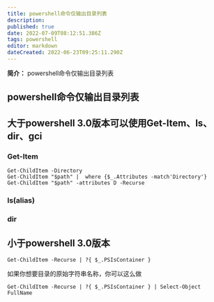 ```yaml
---
title: powershell命令仅输出目录列表
description: 
published: true
date: 2022-07-09T08:12:51.386Z
tags: powershell
editor: markdown
dateCreated: 2022-06-23T09:25:11.290Z
---
```


**简介：** powershell命令仅输出目录列表

## powershell命令仅输出目录列表

## 大于powershell 3.0版本可以使用Get-Item、ls、dir、gci

### Get-Item

```
Get-ChildItem -Directory
Get-ChildItem "$path" |  where {$_.Attributes -match'Directory'}
Get-ChildItem "$path" -attributes D -Recurse
```

### ls(alias)

### dir

## 小于powershell 3.0版本

```
Get-ChildItem -Recurse | ?{ $_.PSIsContainer }
```

如果你想要目录的原始字符串名称，你可以这么做

```
Get-ChildItem -Recurse | ?{ $_.PSIsContainer } | Select-Object FullName
```
